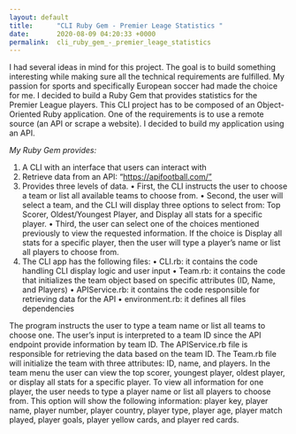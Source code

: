 ```yaml
---
layout: default 
title:      "CLI Ruby Gem - Premier Leage Statistics "
date:       2020-08-09 04:20:33 +0000
permalink:  cli_ruby_gem_-_premier_leage_statistics
---
```




I had several ideas in mind for this project. The goal is to build something interesting while making sure all the technical requirements are fulfilled. My passion for sports and specifically European soccer had made the choice for me. I decided to build a Ruby Gem that provides statistics for the Premier League players. This CLI project has to be composed of an Object-Oriented Ruby application. One of the requirements is to use a remote source (an API or scrape a website). I decided to build my application using an API.    

*My Ruby Gem provides:*

  1.	A CLI with an interface that users can interact with
  2.	Retrieve data from an API: “https://apifootball.com/” 
  3.	Provides three levels of data. 
      •	 First, the CLI instructs the user to choose a team or list all available teams to choose from. 
      •	Second, the user will select a team, and the CLI will display three options to select from: Top Scorer,        Oldest/Youngest Player, and Display all stats for a specific player. 
     •	Third, the user can select one of the choices mentioned previously to view the requested information. If the choice   is Display all stats for a specific player, then the user will type a player’s name or list all players to choose from. 
 4.	The CLI app has the following files:
     •	CLI.rb: it contains the code handling CLI display logic and user input
     •	Team.rb: it contains the code that initializes the team object based on specific attributes (ID, Name, and Players) 
     •	APIService.rb: it contains the code responsible for retrieving data for the API
     •	environment.rb: it defines all files dependencies 
		 
The program instructs the user to type a team name or list all teams to choose one. The user’s input is interpreted to a team ID since the API endpoint provide information by team ID. The APIService.rb file is responsible for retrieving the data based on the team ID. The Team.rb file will initialize the team with three attributes: ID, name, and players. In the team menu the user can view the top scorer, youngest player, oldest player, or display all stats for a specific player. To view all information for one player, the user needs to type a player name or list all players to choose from. This option will show the following information: player key, player name, player number, player country, player type, player age, player match played, player goals, player yellow cards, and player red cards.



